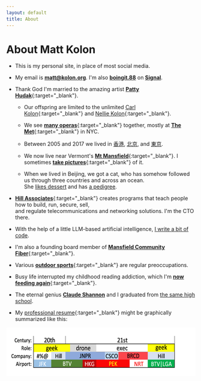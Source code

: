 ```yaml
---
layout: default
title: About
---
```


# About Matt Kolon


- This is my personal site, in place of most social media. 

- My email is [**matt@kolon.org**](mailto:matt@kolon.org). I'm also [**boingit.88**](https://signal.me/#eu/0mnzJONCOTGpVnbYwZp3Q4Pesw5uaf-yKadA9FenBbIs76iw4CdI0qzSCuQdIvke) on [**Signal**](https://signal.org/).

- Thank God I'm married to the amazing artist [**Patty Hudak**](https://www.pattyhudak.com/){:target="_blank"}. 

    - Our offspring are limited to the unlimited [Carl Kolon](https://carlkolon.com){:target="_blank"} and [Nellie Kolon](https://www.linkedin.com/in/helena-nellie-kolon-8b4b3613a/){:target="_blank"}.

    - We see [**many operas**](https://photos.app.goo.gl/oTQZExHTHNWzuFFu7){:target="_blank"} together, mostly at [**The Met**](https://www.metopera.org/){:target="_blank"} in NYC.
    
    - Between 2005 and 2017 we lived in [香港](https://en.wikipedia.org/wiki/Hong_Kong "Hong Kong"), [北京](https://en.wikipedia.org/wiki/Beijing "Beijing"), and [東京](https://en.wikipedia.org/wiki/Tokyo "Tokyo").

    - We now live near Vermont's [**Mt Mansfield**](https://en.wikipedia.org/wiki/Mount_Mansfield){:target="_blank"}. I sometimes [**take pictures**](https://photos.app.goo.gl/5XAN8cZtD3x7Abu79){:target="_blank"} of it.
    
    - When we lived in Beijing, we got a cat, who has somehow followed us through three countries and across an ocean.<br>She [likes dessert](/assets/kiki.mov) and has [a pedigree](/assets/kiki.png).
  
- [**Hill Associates**](https://www.hillvt.com/){:target="_blank"} creates programs that teach people how to build, run, secure, sell,<br>and regulate telecommunications and networking solutions. I'm the CTO there.

- With the help of a little LLM-based artificial intelligence, [I write a bit of code](https://github.com/mkolon).

- I'm also a founding board member of [**Mansfield Community Fiber**](https://www.mcfibervt.com/){:target="_blank"}.

- Various [**outdoor sports**](https://www.strava.com/athletes/25264732){:target="_blank"} are regular preoccupations. 

- Busy life interrupted my childhood reading addiction, which I'm [**now feeding again**](https://bit.ly/3Zstavx){:target="_blank"}. 

- The eternal genius [**Claude Shannon**](https://en.wikipedia.org/wiki/Claude_Shannon) and I graduated from [the same high school](https://ghs.gaylordschools.com/). 

- My [professional resume](https://www.linkedin.com/in/mkolon/){:target="_blank"} might be graphically summarized like this:<br>
<img src="/assets/paths.png" alt="Paths" height="130" width="650"> 